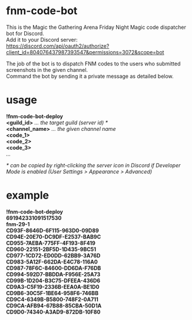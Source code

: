 # fnm-code-bot
This is the Magic the Gathering Arena Friday Night Magic code dispatcher bot for Discord.  
Add it to your Discord server:  
https://discord.com/api/oauth2/authorize?client_id=804076437987393547&permissions=3072&scope=bot  


The job of the bot is to dispatch FNM codes to the users who submitted screenshots in the given channel.  
Command the bot by sending it a private message as detailed below.  


# usage
**!fnm-code-bot-deploy**  
**<guild_id>** *... the target guild (server id) \**  
**<channel_name>** *... the given channel name*  
**<code_1>**  
**<code_2>**  
**<code_3>**  
*...*  


*\* can be copied by right-clicking the server icon in Discord if Developer Mode is enabled (User Settings > Appearance > Advanced)*  


# example
**!fnm-code-bot-deploy**  
**691942331091517530**  
**fnm-29-1**  
**CD93F-8646D-6F115-963D0-09D89**  
**CD94E-20E70-DC9DF-E2537-BAB9C**  
**CD955-7AEBA-775FF-4F193-8F419**  
**CD960-22151-2BF5D-1D435-9BC51**  
**CD977-1CD72-ED0DD-62BB9-3A76D**  
**CD983-5A12F-662DA-E4C78-116A0**  
**CD987-78F6C-84600-DD6DA-F76DB**  
**CD994-592D7-BBDDA-F956E-25A73**  
**CD99B-1D204-B3C75-DFEEA-436D6**  
**CD9A3-C5F19-2336B-EEA0A-BE1D0**  
**CD9B6-30C5F-1BE64-958F6-746BB**  
**CD9C4-6349B-B5800-748F2-0A711**  
**CD9CA-AFB94-67B88-85CBA-50D1A**  
**CD9D0-74340-A3AD9-872DB-10F80**  
